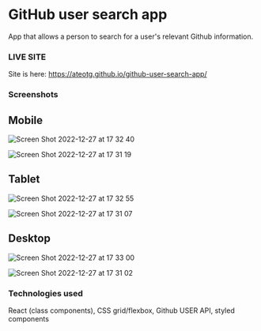# GitHub user search app
App that allows a person to search for a user's relevant Github information. 

### LIVE SITE

Site is here: https://ateotg.github.io/github-user-search-app/

### Screenshots

## Mobile

![Screen Shot 2022-12-27 at 17 32 40](https://user-images.githubusercontent.com/25332391/209728892-dbbb489a-deb0-4aea-9f9f-d59d0a8281af.png)

![Screen Shot 2022-12-27 at 17 31 19](https://user-images.githubusercontent.com/25332391/209728922-5b19e3e9-3569-4fe2-810b-8dc3b9dc75ea.png)

## Tablet

![Screen Shot 2022-12-27 at 17 32 55](https://user-images.githubusercontent.com/25332391/209729227-19e3f494-e722-44c6-9055-4a5545df34ca.png)

![Screen Shot 2022-12-27 at 17 31 07](https://user-images.githubusercontent.com/25332391/209729253-1b3ee041-4067-47ee-906d-1fedd77dede5.png)

## Desktop

![Screen Shot 2022-12-27 at 17 33 00](https://user-images.githubusercontent.com/25332391/209729446-9550b6cd-c32a-47de-8e5a-9836fad95d23.png)

![Screen Shot 2022-12-27 at 17 31 02](https://user-images.githubusercontent.com/25332391/209729462-1d96c1fa-c90b-40ed-b731-b879fe223d02.png)

### Technologies used
React (class components), CSS grid/flexbox, Github USER API, styled components
